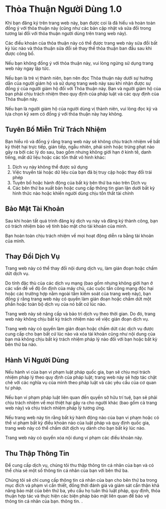 # Thỏa Thuận Người Dùng 1.0

Khi bạn đăng ký trên trang web này, bạn được coi là đã hiểu và hoàn toàn đồng ý với thỏa thuận này (cũng như các bản cập nhật và sửa đổi trong tương lai đối với thỏa thuận người dùng trên trang web này).

Các điều khoản của thỏa thuận này có thể được trang web này sửa đổi bất kỳ lúc nào và thỏa thuận sửa đổi sẽ thay thế thỏa thuận ban đầu sau khi được công bố.

Nếu bạn không đồng ý với thỏa thuận này, vui lòng ngừng sử dụng trang web này ngay lập tức.

Nếu bạn là trẻ vị thành niên, bạn nên đọc Thỏa thuận này dưới sự hướng dẫn của người giám hộ và sử dụng trang web này sau khi nhận được sự đồng ý của người giám hộ đối với Thỏa thuận này. Bạn và người giám hộ của bạn phải chịu trách nhiệm theo quy định của pháp luật và các quy định của Thỏa thuận này.

Nếu bạn là người giám hộ của người dùng vị thành niên, vui lòng đọc kỹ và lựa chọn kỹ xem có đồng ý với thỏa thuận này hay không.

## Tuyên Bố Miễn Trừ Trách Nhiệm

Bạn hiểu rõ và đồng ý rằng trang web này sẽ không chịu trách nhiệm về bất kỳ thiệt hại trực tiếp, gián tiếp, ngẫu nhiên, phái sinh hoặc trừng phạt nào gây ra bởi các lý do sau, bao gồm nhưng không giới hạn ở kinh tế, danh tiếng, mất dữ liệu hoặc các tổn thất vô hình khác:

1. Dịch vụ này không thể được sử dụng
1. Việc truyền tải hoặc dữ liệu của bạn đã bị truy cập hoặc thay đổi trái phép
1. Tuyên bố hoặc hành động của bất kỳ bên thứ ba nào trên Dịch vụ
1. Các bên thứ ba xuất bản hoặc cung cấp thông tin gian lận dưới bất kỳ hình thức nào hoặc khiến người dùng chịu tổn thất tài chính

## Bảo Mật Tài Khoản

Sau khi hoàn tất quá trình đăng ký dịch vụ này và đăng ký thành công, bạn có trách nhiệm bảo vệ tính bảo mật cho tài khoản của mình.

Bạn hoàn toàn chịu trách nhiệm về mọi hoạt động diễn ra bằng tài khoản của mình.

## Thay Đổi Dịch Vụ

Trang web này có thể thay đổi nội dung dịch vụ, làm gián đoạn hoặc chấm dứt dịch vụ.

Do tính đặc thù của các dịch vụ mạng (bao gồm nhưng không giới hạn ở các vấn đề về độ ổn định của máy chủ, các cuộc tấn công mạng độc hại hoặc các trường hợp nằm ngoài tầm kiểm soát của trang web này), bạn đồng ý rằng trang web này có quyền làm gián đoạn hoặc chấm dứt một phần hoặc toàn bộ dịch vụ của nó bất cứ lúc nào.

Trang web này sẽ nâng cấp và bảo trì dịch vụ theo thời gian. Do đó, trang web này không chịu bất kỳ trách nhiệm nào về việc gián đoạn dịch vụ.

Trang web này có quyền làm gián đoạn hoặc chấm dứt các dịch vụ được cung cấp cho bạn bất cứ lúc nào và xóa tài khoản cũng như nội dung của bạn mà không chịu bất kỳ trách nhiệm pháp lý nào đối với bạn hoặc bất kỳ bên thứ ba nào.

## Hành Vi Người Dùng

Nếu hành vi của bạn vi phạm luật pháp quốc gia, bạn sẽ chịu mọi trách nhiệm pháp lý theo quy định của pháp luật; trang web này sẽ hợp tác chặt chẽ với các nghĩa vụ của mình theo pháp luật và các yêu cầu của cơ quan tư pháp.

Nếu bạn vi phạm pháp luật liên quan đến quyền sở hữu trí tuệ, bạn sẽ phải chịu trách nhiệm về mọi thiệt hại gây ra cho người khác (bao gồm cả trang web này) và chịu trách nhiệm pháp lý tương ứng.

Nếu trang web này tin rằng bất kỳ hành động nào của bạn vi phạm hoặc có thể vi phạm bất kỳ điều khoản nào của luật pháp và quy định quốc gia, trang web này có thể chấm dứt dịch vụ dành cho bạn bất kỳ lúc nào.

Trang web này có quyền xóa nội dung vi phạm các điều khoản này.

## Thu Thập Thông Tin

Để cung cấp dịch vụ, chúng tôi thu thập thông tin cá nhân của bạn và có thể chia sẻ một số thông tin cá nhân của bạn với bên thứ ba.

Chúng tôi sẽ chỉ cung cấp thông tin cá nhân của bạn cho bên thứ ba trong mục đích và phạm vi cần thiết, đồng thời đánh giá và giám sát cẩn thận khả năng bảo mật của bên thứ ba, yêu cầu họ tuân thủ luật pháp, quy định, thỏa thuận hợp tác và thực hiện các biện pháp bảo mật liên quan để bảo vệ thông tin cá nhân của bạn. thông tin. .